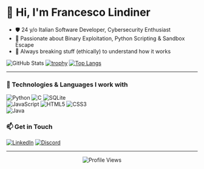 # 👋 Hi, I'm Francesco Lindiner

- 🛡️ 24 y/o Italian Software Developer, Cybersecurity Enthusiast
- 🐍 Passionate about Binary Exploitation, Python Scripting & Sandbox Escape  
- 🔎 Always breaking stuff (ethically) to understand how it works  

![GitHub Stats](https://github-readme-stats.vercel.app/api?username=mrparsing&theme=tokyonight&show_icons=true&hide_title=true)
[![trophy](https://github-profile-trophy.vercel.app/?username=mrparsing&theme=onedark)](https://github.com/ryo-ma/github-profile-trophy)
[![Top Langs](https://github-readme-stats.vercel.app/api/top-langs/?username=mrparsing&layout=donut)](https://github.com/anuraghazra/github-readme-stats)

---

### 🧠 Technologies & Languages I work with

![Python](https://img.shields.io/badge/python-3670A0?style=for-the-badge&logo=python&logoColor=ffdd54)
![C](https://img.shields.io/badge/c-00599C?style=for-the-badge&logo=c&logoColor=white)
![SQLite](https://img.shields.io/badge/sqlite-07405e?style=for-the-badge&logo=sqlite&logoColor=white)  
![JavaScript](https://img.shields.io/badge/javascript-323330?style=for-the-badge&logo=javascript&logoColor=F7DF1E)
![HTML5](https://img.shields.io/badge/html5-E34F26?style=for-the-badge&logo=html5&logoColor=white)
![CSS3](https://img.shields.io/badge/css3-1572B6?style=for-the-badge&logo=css3&logoColor=white)  
![Java](https://img.shields.io/badge/java-ED8B00?style=for-the-badge&logo=openjdk&logoColor=white)



### 📫 Get in Touch

[![LinkedIn](https://img.shields.io/badge/linkedin-0A66C2?style=for-the-badge&logo=linkedin&logoColor=white)](https://www.linkedin.com/in/francescolindiner/)
[![Discord](https://img.shields.io/badge/discord-5563f0?style=for-the-badge&logo=discord&logoColor=white)](https://discordapp.com/users/972386566049763338)

---

<p align="center">
  <img src="https://komarev.com/ghpvc/?username=mrparsing&style=flat-square&color=blue" alt="Profile Views" />
</p>
